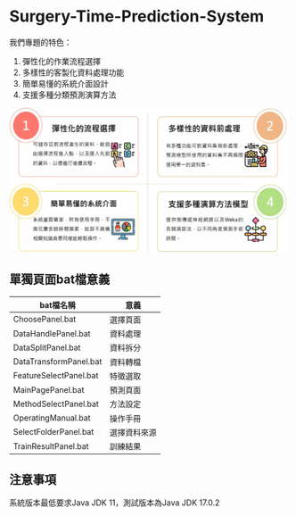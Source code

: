 # Surgery-Time-Prediction-System

我們專題的特色：
1. 彈性化的作業流程選擇  
2. 多樣性的客製化資料處理功能  
3. 簡單易懂的系統介面設計  
4. 支援多種分類預測演算方法  

<img src="https://github.com/Louislin0128/Surgery-Time-Prediction-System/blob/main/src/%E7%B3%BB%E7%B5%B1%E5%9B%9B%E5%A4%A7%E7%89%B9%E8%89%B2.jpg" width="500">

單獨頁面bat檔意義
---------------

bat檔名稱 | 意義
-------- | --------
ChoosePanel.bat | 選擇頁面
DataHandlePanel.bat | 資料處理
DataSplitPanel.bat | 資料拆分
DataTransformPanel.bat | 資料轉檔
FeatureSelectPanel.bat | 特徵選取
MainPagePanel.bat | 預測頁面
MethodSelectPanel.bat | 方法設定
OperatingManual.bat | 操作手冊
SelectFolderPanel.bat | 選擇資料來源
TrainResultPanel.bat | 訓練結果

注意事項
-------
系統版本最低要求Java JDK 11，測試版本為Java JDK 17.0.2



